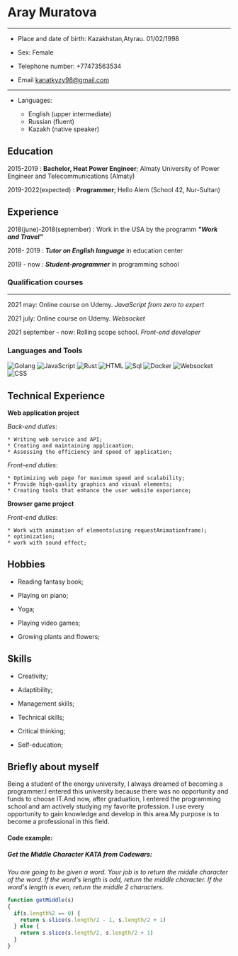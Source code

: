 Aray Muratova
=============

-------------------     ----------------------------
* Place and date of birth:   Kazakhstan,Atyrau. 01/02/1998

* Sex:                       Female

* Telephone number:          +77473563534

* Email                      kanatkyzy98@gmail.com

-------------------     ----------------------------

* Languages:

    * English (upper intermediate)
    * Russian (fluent)
    * Kazakh (native speaker)


Education
---------

2015-2019
:   **Bachelor, Heat Power Engineer**; Almaty University of Power Engineer and Telecommunications (Almaty)


2019-2022(expected)
:   **Programmer**; Hello Alem (School 42, Nur-Sultan)

Experience
----------

2018(june)-2018(september)
:   Work in the USA by the programm ***"Work and Travel"***

2018- 2019
:   ***Tutor on English language*** in education center

2019 - now
:   ***Student-programmer*** in programming school


### Qualification courses
-------------------------

2021 may:   Online course on Udemy. _JavaScript from zero to expert_

2021 july:  Online course on Udemy. _Websocket_

2021 september - now:   Rolling scope school. _Front-end developer_

### Languages and Tools

![Golang](https://img.shields.io/badge/-Golang-090909?style=for-the-badge&logo=go&logoColor=00a6d4)
![JavaScript](https://img.shields.io/badge/-JavaScript-090909?style=for-the-badge&logo=JavaScript&logoColor=E9D54D)
![Rust](https://img.shields.io/badge/-Rust-000000?style=for-the-badge&logo=Rust&logoColor=ffffff)
![HTML](https://img.shields.io/badge/-HTML-090909?style=for-the-badge&logo=html&logoColor=E9D54D)
![Sql](https://img.shields.io/badge/-Sql-090909?style=for-the-badge&logo=mysql&logoColor=006488)
![Docker](https://img.shields.io/badge/-Docker-090909?style=for-the-badge&logo=Docker&logoColor=0062af)
![Websocket](https://img.shields.io/badge/-Websocket-090909?style=for-the-badge&logo=Websocket&logoColor=0062af)
![CSS](https://img.shields.io/badge/-CSS-090909?style=for-the-badge&logo=css&logoColor=0062af)


Technical Experience
--------------------

**Web application project**

_Back-end duties_:

    * Writing web service and API;
    * Creating and maintaining applicaation;
    * Assessing the efficiency and speed of application;

_Front-end duties_:

    * Optimizing web page for maximum speed and scalability;
    * Provide high-quality graphics and visual elements;
    * Creating tools that enhance the user website experience;

**Browser game project**

_Front-end duties_:

    * Work with animation of elements(using requestAnimationframe);
    * optimization;
    * work with sound effect;

__Hobbies__
---

   * Reading fantasy book;

   * Playing on piano;

   * Yoga;

   * Playing video games;

   * Growing plants and flowers;


__Skills__
---

  * Creativity;

  * Adaptibility;

  * Management skills;

  * Technical skills;

  * Critical thinking;

  * Self-education;



__Briefly about myself__
---

Being a student of the energy university, I always dreamed of becoming a programmer.I entered this university because there was no opportunity and funds to choose IT.And now, after graduation, I entered the programming school and am actively studying my favorite profession. I use every opportunity to gain knowledge and develop in this area.My purpose is to become a professional in this field.


#### Code example:

##### Get the Middle Character KATA from Codewars:
_You are going to be given a word. Your job is to return the middle character of the word. If the word's length is odd, return the middle character. If the word's length is even, return the middle 2 characters_.

```javascript
function getMiddle(s)
{
  if(s.length%2 == 0) {
    return s.slice(s.length/2 - 1, s.length/2 + 1)
  } else {
    return s.slice(s.length/2, s.length/2 + 1)
  }
}
```




